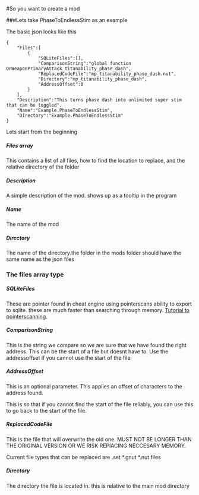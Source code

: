 #So you want to create a mod

###Lets take PhaseToEndlessStim as an example

The basic json looks like this

	{
		"Files":[
			{
				"SQLiteFiles":[],
				"ComparisonString":"global function OnWeaponPrimaryAttack_titanability_phase_dash",
				"ReplacedCodeFile":"mp_titanability_phase_dash.nut",
				"Directory":"mp_titanability_phase_dash",
				"AddressOffset":0
			}
		],
		"Description":"This turns phase dash into unlimited super stim that can be toggled",
		"Name":"Example.PhaseToEndlessStim",
		"Directory":"Example.PhaseToEndlessStim"
	}
	
	
Lets start from the beginning

##### Files array
This contains a list of all files, how to find the location to replace, and the relative directory of the folder

##### Description
A simple description of the mod. shows up as a tooltip in the program

##### Name
The name of the mod

##### Directory

The name of the directory.the folder in the mods folder should have the same name as the json files



### The files array type

##### SQLiteFiles
These are pointer found in cheat engine using pointerscans ability to export to sqlite. these are much faster than searching through memory. [Tutorial to pointerscanning](https://www.youtube.com/watch?v=MiCoP2MrDOU).

##### ComparisonString
This is the string we compare so we are sure that we have found the right address. This can be the start of a file but doesnt have to. Use the addressoffset if you cannot use the start of the file

##### AddressOffset
This is an optional parameter. This applies an offset of characters to the address found.

This is so that if you cannot find the start of the file reliably, you can use this to go back to the start of the file.

##### ReplacedCodeFile
This is the file that will overwrite the old one. MUST NOT BE LONGER THAN THE ORIGINAL VERSION OR WE RISK REPlACING NECCESARY MEMORY.

Current file types that can be replaced are .set *.gnut *.nut files

##### Directory
The directory the file is located in. this is relative to the main mod directory